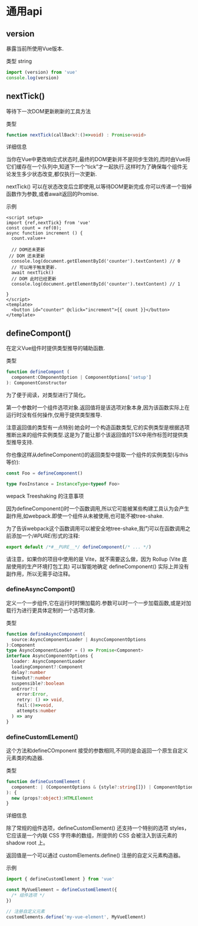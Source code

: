 # 通用api

## version

暴露当前所使用Vue版本.

类型 string

```javascript
import (version) from 'vue'
console.log(version)
```

## nextTick()

等待下一次DOM更新刷新的工具方法

类型

```typescript
function nextTick(callBack?:()=>void) : Promise<void>
```

详细信息

当你在Vue中更改响应式状态时,最终的DOM更新并不是同步生效的,而时由Vue将它们缓存在一个队列中,知道下一个“tick”才一起执行.这样时为了确保每个组件无论发生多少状态改变,都仅执行一次更新.

nextTick() 可以在状态改变后立即使用,以等待DOM更新完成.你可以传递一个毁掉函数作为参数,或者await返回的Promise.

示例

```vue
<script setup>
import {ref,nextTick} from 'vue'
const count = ref(0);
async function increment () {
  count.value++

  // DOM还未更新
 // DOM 还未更新
  console.log(document.getElementById('counter').textContent) // 0
  // 可以用于触发更新.
  await nextTick()
  // DOM 此时已经更新
  console.log(document.getElementById('counter').textContent) // 1

}
</script>
<template>
  <button id="counter" @click="increment">{{ count }}</button>
</template>
```

## defineCompont()

在定义Vue组件时提供类型推导的辅助函数.

类型

```typescript
function defineCompont (
  component:COmponentOption | ComponentOptions['setup']
): ComponentConstructor

```

为了便于阅读，对类型进行了简化。

第一个参数时一个组件选项对象.返回值将是该选项对象本身,因为该函数实际上在运行时没有任何操作,仅用于提供类型推导.

注意返回值的类型有一点特别:她会时一个构造函数类型,它的实例类型是根据选项推断出来的组件实例类型.这是为了能让那个该返回值的TSX中用作标签时提供类型推导支持.

你也像这样从defineComponent()的返回类型中提取一个组件的实例类型(与this等价):

```typescript
const Foo = defineComponent()

type FooInstance = InstanceType<typeof Foo>

```

wepack Treeshaking 的注意事项

因为defineComponent()时一个函数调用,所以它可能被某些构建工具认为会产生副作用,如webpack.即使一个组件从未被使用,也可能不被tree-shake.

为了告诉webpack这个函数调用可以被安全地tree-shake,我门可以在函数调用之前添加一个/*#_PURE_*/形式的注释:

```javascript
export default /*#__PURE__*/ defineComponent(/* ... */)
```

请注意，如果你的项目中使用的是 Vite，就不需要这么做，因为 Rollup (Vite 底层使用的生产环境打包工具) 可以智能地确定 defineComponent() 实际上并没有副作用，所以无需手动注释。


### defineAsyncCompont()

定义一个一步组件,它在运行时时懒加载的.参数可以时一个一步加载函数,或是对加载行为进行更具体定制的一个选项对象.

类型

```typescript
function defineAsyncComponent(
  source:AsyncComponentLoader | AsyncComponentOptions
):Component
type AsyncComponentLoader = () => Promise<Component>
interface AsyncComponentOptions {
  loader: AsyncComponentLoader
  loadingComponent?:Component
  delay?:number
  timeOut?:number
  suspensible?:boolean
  onError?:(
    error:Error,
    retry: () => void,
    fail:()=>void,
    attempts:number
  ) => any
}
```

### defineCustomELement()

这个方法和defineCOmponent 接受的参数相同,不同的是会返回一个原生自定义元素类的构造器.

类型

```typescript
function defineCustomElement (
  component: | (ComponentOptions & {style?:string[]}) | ComponentOptions['setup']
): {
  new (props?:object):HTMLElement
}

```

详细信息

除了常规的组件选项，defineCustomElement() 还支持一个特别的选项 styles，它应该是一个内联 CSS 字符串的数组，所提供的 CSS 会被注入到该元素的 shadow root 上。

返回值是一个可以通过 customElements.define() 注册的自定义元素构造器。

示例

```javascript
import { defineCustomElement } from 'vue'

const MyVueElement = defineCustomElement({
  /* 组件选项 */
})

// 注册自定义元素
customElements.define('my-vue-element', MyVueElement)

```
